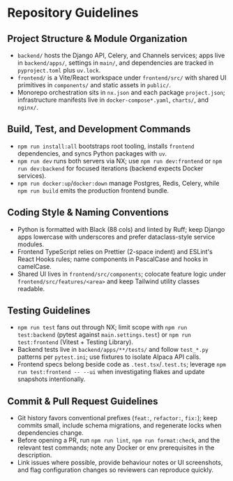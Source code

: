 # Repository Guidelines

## Project Structure & Module Organization
- `backend/` hosts the Django API, Celery, and Channels services; apps live in `backend/apps/`, settings in `main/`, and dependencies are tracked in `pyproject.toml` plus `uv.lock`.
- `frontend/` is a Vite/React workspace under `frontend/src/` with shared UI primitives in `components/` and static assets in `public/`.
- Monorepo orchestration sits in `nx.json` and each package `project.json`; infrastructure manifests live in `docker-compose*.yaml`, `charts/`, and `nginx/`.

## Build, Test, and Development Commands
- `npm run install:all` bootstraps root tooling, installs `frontend` dependencies, and syncs Python packages with `uv`.
- `npm run dev` runs both servers via NX; use `npm run dev:frontend` or `npm run dev:backend` for focused iterations (backend expects Docker services).
- `npm run docker:up`/`docker:down` manage Postgres, Redis, Celery, while `npm run build` emits the production frontend bundle.

## Coding Style & Naming Conventions
- Python is formatted with Black (88 cols) and linted by Ruff; keep Django apps lowercase with underscores and prefer dataclass-style service modules.
- Frontend TypeScript relies on Prettier (2-space indent) and ESLint's React Hooks rules; name components in PascalCase and hooks in camelCase.
- Shared UI lives in `frontend/src/components`; colocate feature logic under `frontend/src/features/<area>` and keep Tailwind utility classes readable.

## Testing Guidelines
- `npm run test` fans out through NX; limit scope with `npm run test:backend` (pytest against `main.settings.test`) or `npm run test:frontend` (Vitest + Testing Library).
- Backend tests live in `backend/apps/**/tests/` and follow `test_*.py` patterns per `pytest.ini`; use fixtures to isolate Alpaca API calls.
- Frontend specs belong beside code as `.test.tsx`/`.test.ts`; leverage `npm run test:frontend -- --ui` when investigating flakes and update snapshots intentionally.

## Commit & Pull Request Guidelines
- Git history favors conventional prefixes (`feat:`, `refactor:`, `fix:`); keep commits small, include schema migrations, and regenerate locks when dependencies change.
- Before opening a PR, run `npm run lint`, `npm run format:check`, and the relevant test commands; note any Docker or env prerequisites in the description.
- Link issues where possible, provide behaviour notes or UI screenshots, and flag configuration changes so reviewers can reproduce quickly.
